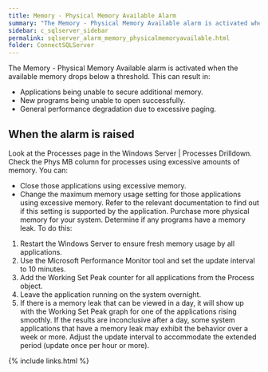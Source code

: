 ```yaml
---
title: Memory - Physical Memory Available Alarm
summary: "The Memory - Physical Memory Available alarm is activated when the available memory drops below a threshold."
sidebar: c_sqlserver_sidebar
permalink: sqlserver_alarm_memory_physicalmemoryavailable.html
folder: ConnectSQLServer
---
```




The Memory - Physical Memory Available alarm is activated when the available memory drops below a threshold. This can result in:

* Applications being unable to secure additional memory.
* New programs being unable to open successfully.
* General performance degradation due to excessive paging.

## When the alarm is raised

Look at the Processes page in the Windows Server | Processes Drilldown. Check the Phys MB column for processes using excessive amounts of memory. You can:
* Close those applications using excessive memory.
* Change the maximum memory usage setting for those applications using excessive memory. Refer to the relevant documentation to find out if this setting is supported by the application.
Purchase more physical memory for your system.
Determine if any programs have a memory leak. To do this:
1. Restart the Windows Server to ensure fresh memory usage by all applications.
2. Use the Microsoft Performance Monitor tool and set the update interval to 10 minutes.
3. Add the Working Set Peak counter for all applications from the Process object.
4. Leave the application running on the system overnight.
5. If there is a memory leak that can be viewed in a day, it will show up with the Working Set Peak graph for one of the applications rising smoothly. If the results are inconclusive after a day, some system applications that have a memory leak may exhibit the behavior over a week or more. Adjust the update interval to accommodate the extended period (update once per hour or more).

{% include links.html %}
